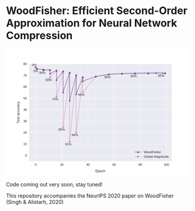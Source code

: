 # WoodFisher: Efficient Second-Order Approximation for Neural Network Compression

![WoodFisher](https://github.com/IST-DASLab/WoodFisher/blob/main/woodfisher_camera_ready_uncompressed.png)

Code coming out very soon, stay tuned! 

This repository accompanies the NeurIPS 2020 paper on WoodFisher (Singh & Alistarh, 2020)

 
